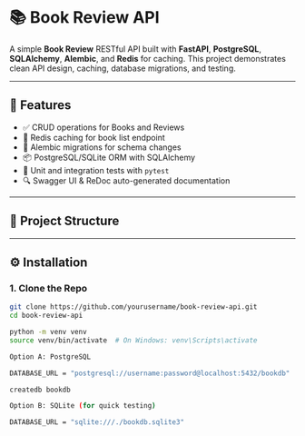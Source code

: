 # 📚 Book Review API

A simple **Book Review** RESTful API built with **FastAPI**, **PostgreSQL**, **SQLAlchemy**, **Alembic**, and **Redis** for caching. This project demonstrates clean API design, caching, database migrations, and testing.

---

## 🚀 Features

- ✅ CRUD operations for Books and Reviews
- 🚀 Redis caching for book list endpoint
- 📜 Alembic migrations for schema changes
- 📦 PostgreSQL/SQLite ORM with SQLAlchemy
- 🧪 Unit and integration tests with `pytest`
- 🔍 Swagger UI & ReDoc auto-generated documentation

---

## 📁 Project Structure


---

## ⚙️ Installation

### 1. Clone the Repo

```bash
git clone https://github.com/yourusername/book-review-api.git
cd book-review-api

python -m venv venv
source venv/bin/activate  # On Windows: venv\Scripts\activate

Option A: PostgreSQL

DATABASE_URL = "postgresql://username:password@localhost:5432/bookdb"

createdb bookdb

Option B: SQLite (for quick testing)

DATABASE_URL = "sqlite:///./bookdb.sqlite3"
